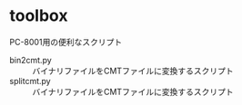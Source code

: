# toolbox
PC-8001用の便利なスクリプト
<dl>
  <dt>bin2cmt.py</dt>
  <dd>バイナリファイルをCMTファイルに変換するスクリプト</dd>
  <dt>splitcmt.py</dt>
  <dd>バイナリファイルをCMTファイルに変換するスクリプト</dd>
</dl>


